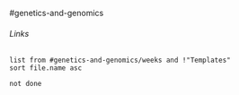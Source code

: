 #genetics-and-genomics
###### Links
```dataview
list from #genetics-and-genomics/weeks and !"Templates"
sort file.name asc
```

```tasks
not done
```


